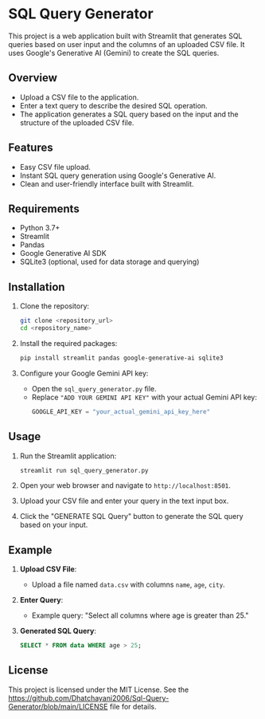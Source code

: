 # SQL Query Generator

This project is a web application built with Streamlit that generates SQL queries based on user input and the columns of an uploaded CSV file. It uses Google's Generative AI (Gemini) to create the SQL queries.

## Overview

- Upload a CSV file to the application.
- Enter a text query to describe the desired SQL operation.
- The application generates a SQL query based on the input and the structure of the uploaded CSV file.

## Features

- Easy CSV file upload.
- Instant SQL query generation using Google's Generative AI.
- Clean and user-friendly interface built with Streamlit.

## Requirements

- Python 3.7+
- Streamlit
- Pandas
- Google Generative AI SDK
- SQLite3 (optional, used for data storage and querying)

## Installation

1. Clone the repository:
    ```bash
    git clone <repository_url>
    cd <repository_name>
    ```

2. Install the required packages:
    ```bash
    pip install streamlit pandas google-generative-ai sqlite3
    ```

3. Configure your Google Gemini API key:
    - Open the `sql_query_generator.py` file.
    - Replace `"ADD YOUR GEMINI API KEY"` with your actual Gemini API key:
      ```python
      GOOGLE_API_KEY = "your_actual_gemini_api_key_here"
      ```

## Usage

1. Run the Streamlit application:
    ```bash
    streamlit run sql_query_generator.py
    ```

2. Open your web browser and navigate to `http://localhost:8501`.

3. Upload your CSV file and enter your query in the text input box.

4. Click the "GENERATE SQL Query" button to generate the SQL query based on your input.

## Example

1. **Upload CSV File**:
    - Upload a file named `data.csv` with columns `name`, `age`, `city`.

2. **Enter Query**:
    - Example query: "Select all columns where age is greater than 25."

3. **Generated SQL Query**:
    ```sql
    SELECT * FROM data WHERE age > 25;
    ```

## License

This project is licensed under the MIT License. See the https://github.com/Dhatchayani2006/Sql-Query-Generator/blob/main/LICENSE file for details.

